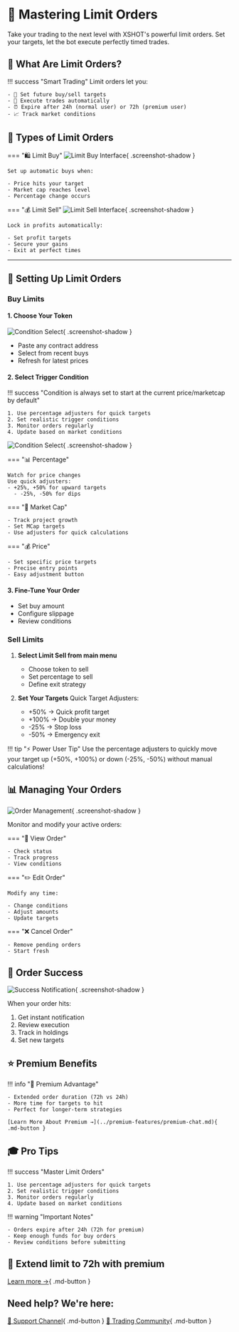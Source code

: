 # 🎯 Mastering Limit Orders

Take your trading to the next level with XSHOT's powerful limit orders. Set your targets, let the bot execute perfectly timed trades.

## 💫 What Are Limit Orders?

!!! success "Smart Trading"
    Limit orders let you:

    - 🎯 Set future buy/sell targets
    - 🤖 Execute trades automatically
    - ⏰ Expire after 24h (normal user) or 72h (premium user)
    - 📈 Track market conditions

## 🔄 Types of Limit Orders

=== "🛍️ Limit Buy"
    ![Limit Buy Interface](../../assets/limits/buy_limit_creation.png){ .screenshot-shadow }

    Set up automatic buys when:

    - Price hits your target
    - Market cap reaches level
    - Percentage change occurs

=== "💰 Limit Sell"
    ![Limit Sell Interface](../../assets/limits/sell_limit_creation.png){ .screenshot-shadow }

    Lock in profits automatically:

    - Set profit targets
    - Secure your gains
    - Exit at perfect times

---

## 🎯 Setting Up Limit Orders

### Buy Limits

#### 1. Choose Your Token
![Condition Select](../../assets/limits/choose_ca_for_buy_limit_creation.png){ .screenshot-shadow }

- Paste any contract address
- Select from recent buys
- Refresh for latest prices



#### 2. Select Trigger Condition

!!! success "Condition is always set to start at the current price/marketcap by default"

    1. Use percentage adjusters for quick targets
    2. Set realistic trigger conditions
    3. Monitor orders regularly
    4. Update based on market conditions

![Condition Select](../../assets/limits/choose_condition_for_buy_limit_trigger.png){ .screenshot-shadow }

=== "📊 Percentage"

    Watch for price changes
    Use quick adjusters:
    - +25%, +50% for upward targets
      - -25%, -50% for dips

=== "💎 Market Cap"

    - Track project growth
    - Set MCap targets
    - Use adjusters for quick calculations

=== "💰 Price"

    - Set specific price targets
    - Precise entry points
    - Easy adjustment button


#### 3. Fine-Tune Your Order
- Set buy amount
- Configure slippage
- Review conditions

### Sell Limits

1. **Select Limit Sell from main menu**

    - Choose token to sell
    - Set percentage to sell
    - Define exit strategy

2. **Set Your Targets**
    Quick Target Adjusters:

    - +50%  → Quick profit target
    - +100% → Double your money
    - -25%  → Stop loss
    - -50%  → Emergency exit


!!! tip "⚡ Power User Tip"
    Use the percentage adjusters to quickly move your target up (+50%, +100%) or down (-25%, -50%) without manual calculations!


## 📊 Managing Your Orders

![Order Management](../../assets/limits/limit_buy_order_review.png){ .screenshot-shadow }

Monitor and modify your active orders:

=== "👀 View Order"

    - Check status
    - Track progress
    - View conditions

=== "✏️ Edit Order"

    Modify any time:

    - Change conditions
    - Adjust amounts
    - Update targets

=== "❌ Cancel Order"

    - Remove pending orders
    - Start fresh

## 🎉 Order Success

![Success Notification](../../assets/limits/order_submission_complete.png){ .screenshot-shadow }

When your order hits:
1. Get instant notification
2. Review execution
3. Track in holdings
4. Set new targets

## ⭐ Premium Benefits

!!! info "💎 Premium Advantage"

    - Extended order duration (72h vs 24h)
    - More time for targets to hit
    - Perfect for longer-term strategies

    [Learn More About Premium →](../premium-features/premium-chat.md){ .md-button }

## 🎓 Pro Tips

!!! success "Master Limit Orders"

    1. Use percentage adjusters for quick targets
    2. Set realistic trigger conditions
    3. Monitor orders regularly
    4. Update based on market conditions

!!! warning "Important Notes"

    - Orders expire after 24h (72h for premium)
    - Keep enough funds for buy orders
    - Review conditions before submitting

## 🚀 Extend limit to 72h with premium

[Learn more →](../premium-features/xcaller-ai.md){ .md-button }

## Need help? We're here:

[📱 Support Channel](https://t.me/Xshot_trading){ .md-button } [👥 Trading Community](https://t.me/xerc20){ .md-button }
